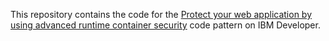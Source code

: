 
This repository contains the code for the [Protect your web application by using advanced runtime container security](https://developer.ibm.com/patterns/protect-your-web-application-using-advanced-runtime-container-security/) code pattern on IBM Developer.
